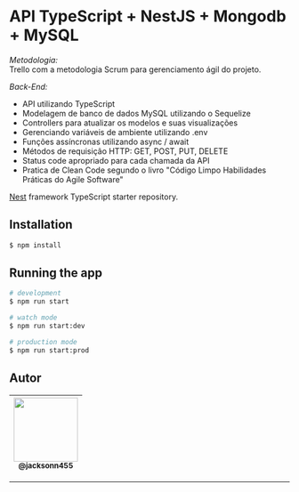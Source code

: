 API TypeScript + NestJS + Mongodb + MySQL
===============================================

*Metodologia:* <br>
Trello com a metodologia Scrum para gerenciamento ágil do projeto. <br>

*Back-End:* <br>
- API utilizando TypeScript <br>
- Modelagem de banco de dados MySQL utilizando o Sequelize
- Controllers para atualizar os modelos e suas visualizações <br>
- Gerenciando variáveis de ambiente utilizando .env <br>
- Funções assíncronas utilizando async / await <br>
- Métodos de requisição HTTP: GET, POST, PUT, DELETE
- Status code apropriado para cada chamada da API <br>
- Pratica de Clean Code segundo o livro "Código Limpo Habilidades Práticas do Agile Software" <br>

[Nest](https://github.com/nestjs/nest) framework TypeScript starter repository.

## Installation

```bash
$ npm install
```

## Running the app

```bash
# development
$ npm run start

# watch mode
$ npm run start:dev

# production mode
$ npm run start:prod
```

## Autor
 | [<img src="https://avatars1.githubusercontent.com/u/46221221?s=460&u=0d161e390cdad66e925f3d52cece6c3e65a23eb2&v=4" width=115><br><sub>@jacksonn455</sub>](https://github.com/jacksonn455) |
  | :---: |

--------------------
